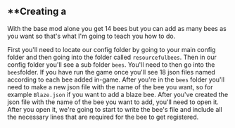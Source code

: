 ## **Creating a 

With the base mod alone you get 14 bees but you can add as many bees as you want so that's what I'm going to teach you how to do.

First you'll need to locate our config folder by going to your main config folder and then going into the folder called `resourcefulbees`. Then in our config folder you'll see a sub folder `bees`. You'll need to then go into the `bees`folder. If you have run the game once you'll see 18 json files named according to each bee added in-game. After you're in the `bees` folder you'll need to make a new json file with the name of the bee you want, so for example `Blaze.json` if you want to add a blaze bee. After you've created the json file with the name of the bee you want to add, you'll need to open it. After you open it, we're going to start to write the bee's file and include all the necessary lines that are required for the bee to get registered.
<!--stackedit_data:
eyJoaXN0b3J5IjpbLTE4NTYyOTE3MjRdfQ==
-->